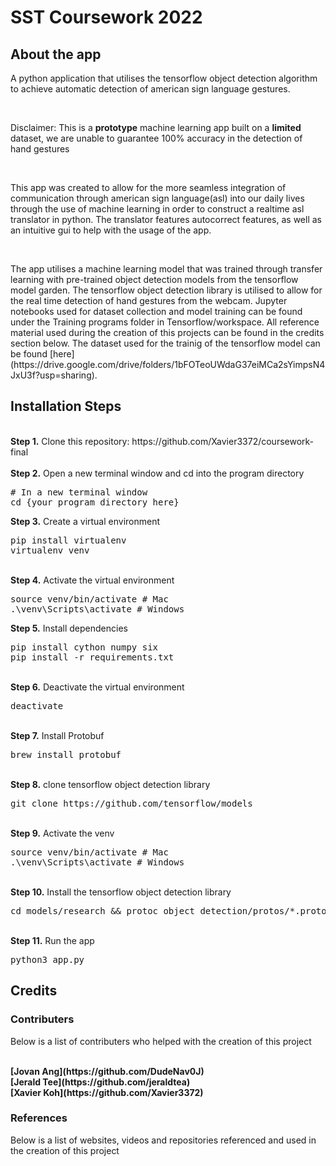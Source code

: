 # SST Coursework 2022

## About the app

<p>A python application that utilises the tensorflow object detection algorithm to achieve automatic detection of american sign language gestures.</p>
<br/>
<p>Disclaimer: This is a <b>prototype</b> machine learning app built on a <b>limited</b> dataset, we are unable to guarantee 100% accuracy in the detection of hand gestures</p>
<br/>
<p> This app was created to allow for the more seamless integration of communication through american sign language(asl) into our daily lives through the use of machine learning in order to construct a realtime asl translator in python. The translator features autocorrect features, as well as an intuitive gui to help with the usage of the app.</p>
<br/>
<p> The app utilises a machine learning model that was trained through transfer learning with pre-trained object detection models from the tensorflow model garden. The tensorflow object detection library is utilised to allow for the real time detection of hand gestures from the webcam. Jupyter notebooks used for dataset collection and model training can  be found under the Training programs folder in Tensorflow/workspace. All reference material used during the creation of this projects can be found in the credits section below. The dataset used for the trainig of the tensorflow model can be found [here](https://drive.google.com/drive/folders/1bFOTeoUWdaG37eiMCa2sYimpsN4JxU3f?usp=sharing).</p>


## Installation Steps

<br />
<b>Step 1.</b> Clone this repository: https://github.com/Xavier3372/coursework-final
<br/><br/>
<b>Step 2.</b> Open a new terminal window and cd into the program directory
<pre>
# In a new terminal window
cd {your program directory here}
</pre>
<b>Step 3.</b> Create a virtual environment
<pre>
pip install virtualenv
virtualenv venv 
</pre>
<br/>
<b>Step 4.</b> Activate the virtual environment
<pre>
source venv/bin/activate # Mac
.\venv\Scripts\activate # Windows 
</pre>
<b>Step 5.</b> Install dependencies
<pre>
pip install cython numpy six
pip install -r requirements.txt 
</pre>
<br/>
<b>Step 6.</b> Deactivate the virtual environment
<pre>
deactivate
</pre>
<br/>
<b>Step 7.</b> Install Protobuf
<pre>
brew install protobuf
</pre>
<br/>
<b>Step 8.</b> clone tensorflow object detection library
<pre>
git clone https://github.com/tensorflow/models
</pre>
<br/>
<b>Step 9.</b> Activate the venv
<pre>
source venv/bin/activate # Mac
.\venv\Scripts\activate # Windows 
</pre>
<br/>
<b>Step 10.</b> Install the tensorflow object detection library
<pre>
cd models/research && protoc object_detection/protos/*.proto --python_out=. && cp object_detection/packages/tf2/setup.py . && python -m pip install .
</pre>
<br/>
<b>Step 11.</b> Run the app
<pre>
python3 app.py
</pre>

## Credits
### Contributers
<p> Below is a list of contributers who helped with the creation of this project </p>
<br/>
<b>[Jovan Ang](https://github.com/DudeNav0J)</b>
<br/>
<b>[Jerald Tee](https://github.com/jeraldtea)</b>
<br/>
<b>[Xavier Koh](https://github.com/Xavier3372)</b>
</br>

### References
<p> Below is a list of websites, videos and repositories referenced and used in the creation of this project </p>
